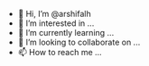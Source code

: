 - 👋 Hi, I’m @arshifalh
- 👀 I’m interested in ...
- 🌱 I’m currently learning ...
- 💞️ I’m looking to collaborate on ...
- 📫 How to reach me ...

<!---
arshifalh/arshifalh is a ✨ special ✨ repository because its `README.md` (this file) appears on your GitHub profile.
You can click the Preview link to take a look at your changes.
--->
